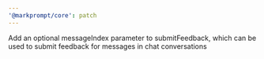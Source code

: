 ```yaml
---
'@markprompt/core': patch
---
```


Add an optional messageIndex parameter to submitFeedback, which can be used to
submit feedback for messages in chat conversations
